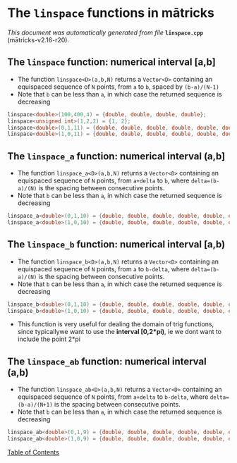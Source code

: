 
# The `linspace` functions in mātricks
_This document was automatically generated from file_ **`linspace.cpp`** (mātricks-v2.16-r20).

## The `linspace` function: numerical interval [a,b]
* The function `linspace<D>(a,b,N)` returns a `Vector<D>` containing an equispaced sequence of `N` points, from `a` to `b`, spaced by `(b-a)/(N-1)`
* Note that `b` can be less than `a`, in which case the returned sequence is decreasing
```C++
linspace<double>(100,400,4) = {double, double, double, double}; 
linspace<unsigned int>(1,2,2) = {1, 2}; 
linspace<double>(0,1,11) = {double, double, double, double, double, double, double, double, double, double, double}; 
linspace<double>(1,0,11) = {double, double, double, double, double, double, double, double, double, double, double}; 
```
## The `linspace_a` function: numerical interval (a,b]
* The function `linspace_a<D>(a,b,N)` returns a `Vector<D>` containing an equispaced sequence of `N` points, from `a+delta` to `b`, where `delta=(b-a)/(N)` is the spacing between consecutive points.
* Note that `b` can be less than `a`, in which case the returned sequence is decreasing
```C++
linspace_a<double>(0,1,10) = {double, double, double, double, double, double, double, double, double, double}; 
linspace_a<double>(1,0,10) = {double, double, double, double, double, double, double, double, double, double}; 
```
## The `linspace_b` function: numerical interval [a,b)
* The function `linspace_b<D>(a,b,N)` returns a `Vector<D>` containing an equispaced sequence of `N` points, from `a` to `b-delta`, where `delta=(b-a)/(N)` is the spacing between consecutive points.
* Note that `b` can be less than `a`, in which case the returned sequence is decreasing
```C++
linspace_b<double>(0,1,10) = {double, double, double, double, double, double, double, double, double, double}; 
linspace_b<double>(1,0,10) = {double, double, double, double, double, double, double, double, double, double}; 
```
* This function is very useful for dealing the domain of trig functions, since typicallywe want to use the **interval [0,2*pi)**, ie we dont want to include the point 2*pi
## The `linspace_ab` function: numerical interval (a,b)
* The function `linspace_ab<D>(a,b,N)` returns a `Vector<D>` containing an equispaced sequence of `N` points, from `a+delta` to `b-delta`, where `delta=(b-a)/(N+1)` is the spacing between consecutive points.
* Note that `b` can be less than `a`, in which case the returned sequence is decreasing
```C++
linspace_ab<double>(0,1,9) = {double, double, double, double, double, double, double, double, double}; 
linspace_ab<double>(1,0,9) = {double, double, double, double, double, double, double, double, double}; 
```

[Table of Contents](README.md)
